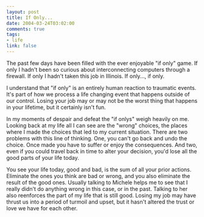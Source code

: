 ```yaml
--- 
layout: post
title: If Only...
date: 2004-03-24T03:02:00
comments: true
tags:
- life
link: false
---
```

The past few days have been filled with the ever enjoyable "if only" game. If only I hadn't been so curious about interconnecting computers through a firewall. If only I hadn't taken this job in Illinois. If only..., if only.

I understand that "if only" is an entirely human reaction to traumatic events. It's part of how we process a life changing event that happens outside of our control. Losing your job may or may not be the worst thing that happens in your lifetime, but it certainly isn't fun.

In my moments of despair and defeat the "if onlys" weigh heavily on me. Looking back at my life all I can see are the "wrong" choices, the places where I made the choices that led to my current situation. There are two problems with this line of thinking. One, you can't go back and undo the choice. Once made you have to suffer or enjoy the consequences. And two, even if you could travel back in time to alter your decision, you'd lose all the good parts of your life today.

You see your life today, good and bad, is the sum of all your prior actions. Eliminate the ones you think are bad or wrong, and you also eliminate the result of the good ones. Usually talking to Michele helps me to see that I really didn't do anything wrong in this case, or in the past. Talking to her also reenforces the part of my life that is still good. Losing my job may have thrust us into a period of turmoil and upset, but it hasn't altered the trust or love we have for each other.
